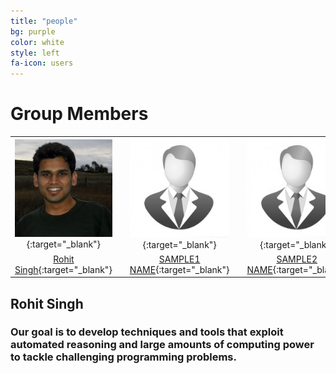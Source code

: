 ```yaml
---
title: "people"
bg: purple
color: white
style: left
fa-icon: users
---
```


<script>
var links = document.links;

for (var i = 0, linksLength = links.length; i < linksLength; i++) {
   if (links[i].hostname != window.location.hostname) {
       links[i].target = '_blank';
   } 
}
</script>

# Group Members

|   |   |   |   |   |   |   |   |   |   |   |
|:-:|:-:|:-:|:-:|:-:|:-:|:-:|:-:|:-:|:-:|:-:|
| [ ![Rohit Singh](/img/rohit.jpg)](http://rohitsingh.net){:target="_blank"}  |  | [ ![SAMPLE1 NAME](/img/sample.jpg)](http://sample.com){:target="_blank"} |  | [ ![SAMPLE2 NAME](/img/sample.jpg)](http://sample.com){:target="_blank"} |  | [ ![SAMPLE3 NAME](/img/sample.jpg)](http://sample.com){:target="_blank"} |  | [ ![SAMPLE4 NAME](/img/sample.jpg)](http://sample.com){:target="_blank"} |  | [ ![SAMPLE5 NAME](/img/sample.jpg)](http://sample.com){:target="_blank"} |
| [Rohit Singh](http://rohitsingh.net){:target="_blank"}|| [SAMPLE1 NAME](http://sample.com){:target="_blank"}|| [SAMPLE2 NAME](http://sample.com){:target="_blank"}|| [SAMPLE3 NAME](http://sample.com){:target="_blank"}|| [SAMPLE4 NAME](http://sample.com){:target="_blank"}|| [SAMPLE5 NAME](http://sample.com){:target="_blank"}|



## Rohit Singh
### Our goal is to develop techniques and tools that exploit automated reasoning and large amounts of computing power to tackle challenging programming problems.
